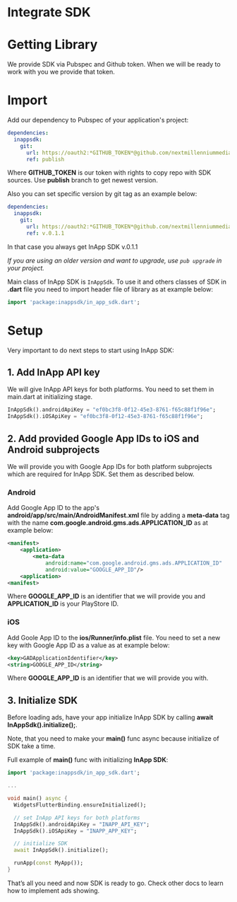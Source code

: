# Integrate SDK

# Getting Library

We provide SDK via Pubspec and Github token. When we will be ready to work with you we provide that token.

# Import

Add our dependency to Pubspec of your application's project:

```yaml
dependencies:
  inappsdk:
    git:
      url: https://oauth2:*GITHUB_TOKEN*@github.com/nextmillenniummedia/SDKFlutter.git
      ref: publish
```
Where **GITHUB_TOKEN** is our token with rights to copy repo with SDK sources.
Use **publish** branch to get newest version.

Also you can set specific version by git tag as an example below:

```yaml
dependencies:
  inappsdk:
    git:
      url: https://oauth2:*GITHUB_TOKEN*@github.com/nextmillenniummedia/SDKFlutter.git
      ref: v.0.1.1
```
In that case you always get InApp SDK v.0.1.1

*If you are using an older version and want to upgrade, use `pub upgrade` in your project.*

Main class of InApp SDK is `InAppSdk`. To use it and others classes of SDK in **.dart** file you need to import header file of library as at example below:

```dart
import 'package:inappsdk/in_app_sdk.dart';
```

# Setup

Very important to do next steps to start using InApp SDK:

## 1. Add InApp API key

We will give InApp API keys for both platforms. You need to set them in main.dart at initializing stage.

```dart
InAppSdk().androidApiKey = "ef0bc3f8-0f12-45e3-8761-f65c88f1f96e";
InAppSdk().iOSApiKey = "ef0bc3f8-0f12-45e3-8761-f65c88f1f96e";
```

## 2. Add provided Google App IDs to iOS and Android subprojects

We will provide you with Google App IDs for both platform subprojects which are required for InApp SDK. Set them as described below.

### Android

Add Google App ID to the app's **android/app/src/main/AndroidManifest.xml** file by adding a **meta-data** tag with the name **com.google.android.gms.ads.APPLICATION_ID** as at example below:

```xml
<manifest>
    <application>
        <meta-data
            android:name="com.google.android.gms.ads.APPLICATION_ID"
            android:value="GOOGLE_APP_ID"/>
    <application>
<manifest>
```
Where **GOOGLE_APP_ID** is an identifier that we will provide you and **APPLICATION_ID** is your PlayStore ID.

### iOS

Add Goole App ID to the **ios/Runner/info.plist** file. You need to set a new key with Google App ID as a value as at example below:

```xml
<key>GADApplicationIdentifier</key>
<string>GOOGLE_APP_ID</string>
```
Where **GOOGLE_APP_ID** is an identifier that we will provide you with.

## 3. Initialize SDK

Before loading ads, have your app initialize InApp SDK by calling **await InAppSdk().initialize();**.

Note, that you need to make your **main()** func async because initialize of SDK take a time.

Full example of **main()** func with initializing **InApp SDK**:

```dart
import 'package:inappsdk/in_app_sdk.dart';

...

void main() async {
  WidgetsFlutterBinding.ensureInitialized();

  // set InApp API keys for both platforms
  InAppSdk().androidApiKey = "INAPP_API_KEY";
  InAppSdk().iOSApiKey = "INAPP_APP_KEY";

  // initialize SDK
  await InAppSdk().initialize();

  runApp(const MyApp());
}
```

That’s all you need and now SDK is ready to go. Check other docs to learn how to implement ads showing.
